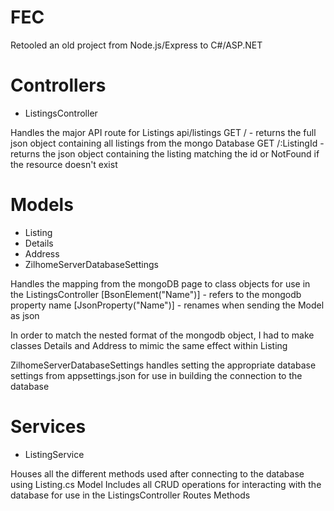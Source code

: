 # FEC
Retooled an old project from Node.js/Express to C#/ASP.NET

# Controllers
 - ListingsController
 
 Handles the major API route for Listings
 api/listings
    GET / - returns the full json object containing all listings from the mongo Database
    GET /:ListingId - returns the json object containing the listing matching the id or NotFound if the resource doesn't exist
    
# Models
  - Listing
  - Details
  - Address
  - ZilhomeServerDatabaseSettings
  
  Handles the mapping from the mongoDB page to class objects for use in the ListingsController
    [BsonElement("Name")] - refers to the mongodb property name
    [JsonProperty("Name")] - renames when sending the Model as json
    
   In order to match the nested format of the mongodb object, I had to make classes Details and Address to mimic the same effect within Listing
   
   ZilhomeServerDatabaseSettings handles setting the appropriate database settings from appsettings.json for use in building the connection to the database
   
   
# Services
  - ListingService
  
  Houses all the different methods used after connecting to the database using Listing.cs Model
  Includes all CRUD operations for interacting with the database for use in the ListingsController Routes Methods
